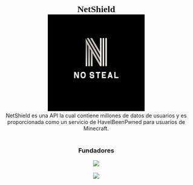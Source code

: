<div align="center">

<span style="font-family:Montserrat;font-size: 24px"><b>NetShield</b></span>
<br>
<img width="256px" height="256px" src="https://raw.githubusercontent.com/No-Steal/.github/main/images/logo.png" alt="logo">
<br>
NetShield es una API la cual contiene millones de datos de usuarios y es
proporcionada como un servicio de HaveIBeenPwned para usuarios de Minecraft.
<br><br>

### Fundadores
<p align = "center"><img src = "https://github-widgetbox.vercel.app/api/profile?username=hardcorefactions&data=followers,repositories,stars,commits"></p>
<p align = "center"><img src = "https://github-widgetbox.vercel.app/api/profile?username=eugeniodevv&data=followers,repositories,stars,commits"></p>
